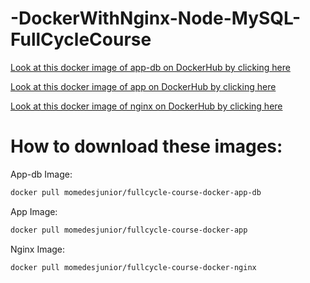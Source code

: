 # -DockerWithNginx-Node-MySQL-FullCycleCourse

<a href="https://hub.docker.com/r/momedesjunior/fullcycle-course-docker-app-db">Look at this docker image of app-db on DockerHub by clicking here</a>

<a href="https://hub.docker.com/r/momedesjunior/fullcycle-course-docker-app">Look at this docker image of app on DockerHub by clicking here</a>

<a href="https://hub.docker.com/r/momedesjunior/fullcycle-course-docker-nginx">Look at this docker image of nginx on DockerHub by clicking here</a>

# How to download these images:

App-db Image:
``` bash
docker pull momedesjunior/fullcycle-course-docker-app-db
```
App Image:
``` bash
docker pull momedesjunior/fullcycle-course-docker-app
```

Nginx Image:
``` bash
docker pull momedesjunior/fullcycle-course-docker-nginx
```
